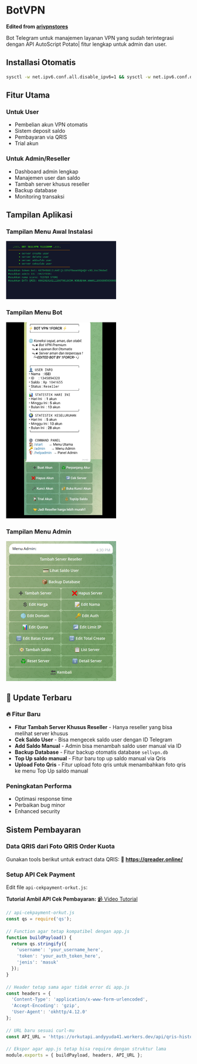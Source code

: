 # BotVPN 
**Edited from [arivpnstores](https://github.com/arivpnstores)**

Bot Telegram untuk manajemen layanan VPN yang sudah terintegrasi dengan API AutoScript Potato| fitur lengkap untuk admin dan user.
## Installasi Otomatis
```bash
sysctl -w net.ipv6.conf.all.disable_ipv6=1 && sysctl -w net.ipv6.conf.default.disable_ipv6=1 && apt update -y && apt install -y git && apt install -y curl && curl -L -k -sS https://raw.githubusercontent.com/harismy/BotVPNEdited/main/start -o start && bash start sellvpn && [ $? -eq 0 ] && rm -f start
```


##  Fitur Utama

### Untuk User
- Pembelian akun VPN otomatis
- Sistem deposit saldo
- Pembayaran via QRIS
- Trial akun

###  Untuk Admin/Reseller
- Dashboard admin lengkap
- Manajemen user dan saldo
- Tambah server khusus reseller
- Backup database 
- Monitoring transaksi

## Tampilan Aplikasi

### Tampilan Menu Awal Instalasi
<img src="./ss.png" alt="Menu Instalasi" width="300"/>

### Tampilan Menu Bot
<img src="./ss2.jpg" alt="Menu Bot" width="300"/>

### Tampilan Menu Admin
<img src="./image.png" alt="Menu Admin" width="300"/>

## 🚀 Update Terbaru

### 🔥 Fitur Baru
- **Fitur Tambah Server Khusus Reseller** - Hanya reseller yang bisa melihat server khusus
- **Cek Saldo User** - Bisa mengecek saldo user dengan ID Telegram
- **Add Saldo Manual** - Admin bisa menambah saldo user manual via ID
- **Backup Database** - Fitur backup otomatis database `sellvpn.db`
- **Top Up saldo manual** - Fitur baru top up saldo manual via Qris
- **Upload Foto Qris** - Fitur upload foto qris untuk menambahkan foto qris ke menu Top Up saldo manual

###  Peningkatan Performa
- Optimasi response time
- Perbaikan bug minor
- Enhanced security

##  Sistem Pembayaran

### Data QRIS dari Foto QRIS Order Kuota
Gunakan tools berikut untuk extract data QRIS:
🔗 **https://qreader.online/**

### Setup API Cek Payment
Edit file `api-cekpayment-orkut.js`:

**Tutorial Ambil API Cek Pembayaran:**
[📹 Video Tutorial](https://drive.google.com/file/d/1ugR_N5gEtcLx8TDsf7ecTFqYY3zrlHn-/view?usp=drivesdk)

```javascript
// api-cekpayment-orkut.js
const qs = require('qs');

// Function agar tetap kompatibel dengan app.js
function buildPayload() {
  return qs.stringify({
    'username': 'your_username_here',
    'token': 'your_auth_token_here',
    'jenis': 'masuk'
  });
}

// Header tetap sama agar tidak error di app.js
const headers = {
  'Content-Type': 'application/x-www-form-urlencoded',
  'Accept-Encoding': 'gzip',
  'User-Agent': 'okhttp/4.12.0'
};

// URL baru sesuai curl-mu
const API_URL = 'https://orkutapi.andyyuda41.workers.dev/api/qris-history';

// Ekspor agar app.js tetap bisa require dengan struktur lama
module.exports = { buildPayload, headers, API_URL };


